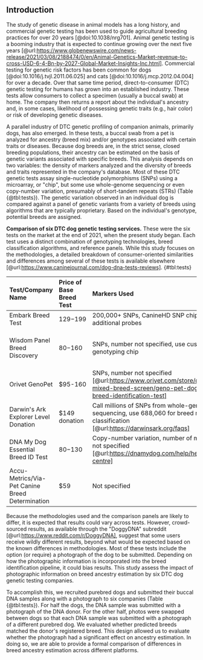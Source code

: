 ## Introduction

The study of genetic disease in animal models has a long history, and commercial genetic testing has been used to guide agricultural breeding practices for over 20 years [@doi:10.1038/nrg701].
Animal genetic testing is a booming industry that is expected to continue growing over the next five years [@url:https://www.globenewswire.com/news-release/2021/03/08/2188474/0/en/Animal-Genetics-Market-revenue-to-cross-USD-6-4-Bn-by-2027-Global-Market-Insights-Inc.html].
Commercial testing for genetic risk factors has been common for dogs [@doi:10.1016/j.tvjl.2011.06.025] and cats [@doi:10.1016/j.mcp.2012.04.004] for over a decade.
Over that same time period, direct-to-consumer (DTC) genetic testing for humans has grown into an established industry.
These tests allow consumers to collect a specimen (usually a buccal swab) at home.
The company then returns a report about the individual's ancestry and, in some cases, likelihood of possessing genetic traits (e.g., hair color) or risk of developing genetic diseases.

A parallel industry of DTC genetic profiling of companion animals, primarily dogs, has also emerged.
In these tests, a buccal swab from a pet is analyzed for ancestry (breed mix) and/or genotypes associated with certain traits or diseases.
Because dog breeds are, in the strict sense, closed breeding populations, their ancestry can be estimated on the basis of genetic variants associated with specific breeds.
This analysis depends on two variables: the density of markers analyzed and the diversity of breeds and traits represented in the company's database.
Most of these DTC genetic tests assay single-nucleotide polymorphisms (SNPs) using a microarray, or "chip", but some use whole-genome sequencing or even copy-number variation, presumably of short-tandem repeats (STRs) (Table {@tbl:tests}).
The genetic variation observed in an individual dog is compared against a panel of genetic variants from a variety of breeds using algorithms that are typically proprietary.
Based on the individual's genotype, potential breeds are assigned.

**Comparison of six DTC dog genetic testing services.**
These were the six tests on the market at the end of 2021, when the present study began.
Each test uses a distinct combination of genotyping technologies, breed classification algorithms, and reference panels.
While this study focuses on the methodologies, a detailed breakdown of consumer-oriented similarities and differences among several of these tests is available elsewhere [@url:https://www.caninejournal.com/dog-dna-tests-reviews].
{#tbl:tests}

| Test/Company Name                               | Price of Base Breed Test   | Markers Used                                                                                                                    | Reference Panel                                                                                                           | Ancestry Assignment Algorithm             |
|:------------------------------------------------|:---------------------------|:--------------------------------------------------------------------------------------------------------------------------------|:--------------------------------------------------------------------------------------------------------------------------|:------------------------------------------|
| Embark Breed Test                               | $129-$199                  | 200,000+ SNPs, CanineHD SNP chip with additional probes                                                                         | 350+ breeds                                                                                                               | Not specified                             |
| Wisdom Panel Breed Discovery                    | $80-$160                   | SNPs, number not specified, use custom genotyping chip                                                                          | 350+ breeds, 21,000+ samples [@url:https://www.wisdompanel.com/en-us/our-science; @url:https://www.wisdompanel.com/en-us] | BCSYS                                     |
| Orivet GenoPet                                  | $95-160                    | SNPs, number not specified [@url:https://www.orivet.com/store/canine-mixed-breed-screen/geno-pet-dog-breed-identification-test] | 320+ breeds [@url:https://www.orivet.com/store/breed-list]                                                                | Not specified                             |
| Darwin's Ark Explorer Level Donation            | $149 donation              | Call millions of SNPs from whole-genome sequencing, use 688,060 for breed mix classification [@url:https://darwinsark.org/faqs] | 101 breeds                                                                                                                | SupportMix [@doi:10.1186/1471-2156-13-49] |
| DNA My Dog Essential Breed ID Test              | $80-$130                   | Copy-number variation, number of markers not specified [@url:https://dnamydog.com/help/help-centre]                             | 350+ breeds                                                                                                               | Not specified                             |
| Accu-Metrics/Via-Pet Canine Breed Determination | $59                        | Not specified                                                                                                                   | 340 breeds [@url:https://www.via-pet.com/canine-testing/p/dog-breed-identification]                                       | Not specified                             |

Because the methodologies used and the comparison panels are likely to differ, it is expected that results could vary across tests.
However, crowd-sourced results, as available through the "DoggyDNA" subreddit [@url:https://www.reddit.com/r/DoggyDNA], suggest that some users receive wildly different results, beyond what would be expected based on the known differences in methodologies.
Most of these tests include the option (or require) a photograph of the dog to be submitted.
Depending on how the photographic information is incorporated into the breed identification pipeline, it could bias results.
This study assess the impact of photographic information on breed ancestry estimation by six DTC dog genetic testing companies.

To accomplish this, we recruited purebred dogs and submitted their buccal DNA samples along with a photograph to six companies (Table {@tbl:tests}).
For half the dogs, the DNA sample was submitted with a photograph of the DNA donor.
For the other half, photos were swapped between dogs so that each DNA sample was submitted with a photograph of a different purebred dog.
We evaluated whether predicted breeds matched the donor's registered breed.
This design allowed us to evaluate whether the photograph had a significant effect on ancestry estimation.
In doing so, we are able to provide a formal comparison of differences in breed ancestry estimation across different platforms.

